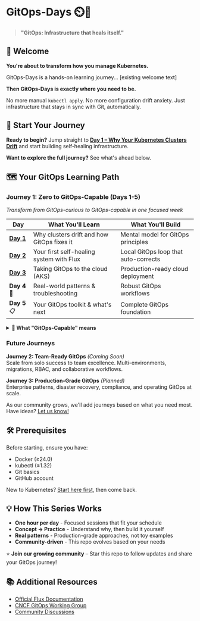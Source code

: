 # GitOps-Days ⏲️🚀

> **"GitOps: Infrastructure that heals itself."**

## 👋 Welcome

**You're about to transform how you manage Kubernetes.**

GitOps-Days is a hands-on learning journey... [existing welcome text]

**Then GitOps-Days is exactly where you need to be.**

No more manual `kubectl apply`. No more configuration drift anxiety. Just infrastructure that stays in sync with Git, automatically.

## 🚀 Start Your Journey

**Ready to begin?** Jump straight to [**Day 1 – Why Your Kubernetes Clusters Drift**](https://github.com/ahmedmuhi/GitOps-Days/blob/main/Day-1-What-really-is-GitOps.md) and start building self-healing infrastructure.

**Want to explore the full journey?** See what's ahead below.

## 🗺️ Your GitOps Learning Path

### Journey 1: Zero to GitOps-Capable (Days 1-5) 
*Transform from GitOps-curious to GitOps-capable in one focused week*

| Day | What You'll Learn | What You'll Build |
|-----|-------------------|-------------------|
| [**Day 1**](https://github.com/ahmedmuhi/GitOps-Days/blob/main/Day-1-What-really-is-GitOps.md) | Why clusters drift and how GitOps fixes it | Mental model for GitOps principles |
| [**Day 2**](https://github.com/ahmedmuhi/GitOps-Days/blob/main/Day-2-Building-Your-First-GitOps-Loop.md) | Your first self-healing system with Flux | Local GitOps loop that auto-corrects |
| [**Day 3**](link) | Taking GitOps to the cloud (AKS) | Production-ready cloud deployment |
| **Day 4** 🔧 | Real-world patterns & troubleshooting | Robust GitOps workflows |
| **Day 5** 📋 | Your GitOps toolkit & what's next | Complete GitOps foundation |

<details>
<summary><b>🎯 What "GitOps-Capable" means</b></summary>

After Journey 1, you'll be able to:
- Explain why GitOps matters (not just what it is)
- Set up GitOps for real projects
- Handle secrets and troubleshoot issues
- Make informed decisions about tools
- Know what to learn next

</details>

### Future Journeys

**Journey 2: Team-Ready GitOps** *(Coming Soon)*  
Scale from solo success to team excellence. Multi-environments, migrations, RBAC, and collaborative workflows.

**Journey 3: Production-Grade GitOps** *(Planned)*  
Enterprise patterns, disaster recovery, compliance, and operating GitOps at scale.

As our community grows, we'll add journeys based on what you need most. Have ideas? [Let us know!](link-to-discussions)

## 🛠️ Prerequisites

Before starting, ensure you have:
- Docker (≥24.0)
- kubectl (≥1.32)
- Git basics
- GitHub account

New to Kubernetes? [Start here first](https://kubernetes.io/docs/tutorials/), then come back.

## 💡 How This Series Works

- **One hour per day** - Focused sessions that fit your schedule
- **Concept → Practice** - Understand why, then build it yourself
- **Real patterns** - Production-grade approaches, not toy examples
- **Community-driven** - This repo evolves based on your needs

⭐ **Join our growing community** – Star this repo to follow updates and share your GitOps journey!

## 📚 Additional Resources

- [Official Flux Documentation](https://fluxcd.io/flux/)
- [CNCF GitOps Working Group](https://opengitops.dev/)
- [Community Discussions](link)